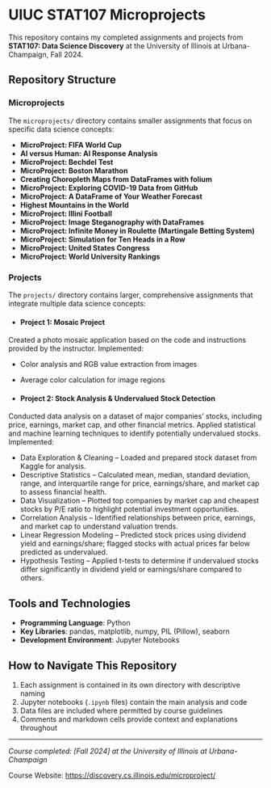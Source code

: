 # UIUC STAT107 Microprojects

This repository contains my completed assignments and projects from **STAT107: Data Science Discovery** at the University of Illinois at Urbana-Champaign, Fall 2024.

## Repository Structure

### Microprojects
The `microprojects/` directory contains smaller assignments that focus on specific data science concepts:

- **MicroProject: FIFA World Cup**
- **AI versus Human: AI Response Analysis**
- **MicroProject: Bechdel Test**
- **MicroProject: Boston Marathon**
- **Creating Choropleth Maps from DataFrames with folium**
- **MicroProject: Exploring COVID-19 Data from GitHub**
- **MicroProject: A DataFrame of Your Weather Forecast**
- **Highest Mountains in the World**
- **MicroProject: Illini Football**
- **MicroProject: Image Steganography with DataFrames**
- **MicroProject: Infinite Money in Roulette (Martingale Betting System)**
- **MicroProject: Simulation for Ten Heads in a Row**
- **MicroProject: United States Congress**
- **MicroProject: World University Rankings**


### Projects
The `projects/` directory contains larger, comprehensive assignments that integrate multiple data science concepts:

- #### **Project 1: Mosaic Project**
Created a photo mosaic application based on the code and instructions provided by the instructor. Implemented:
  - Color analysis and RGB value extraction from images
  - Average color calculation for image regions
  
- #### **Project 2: Stock Analysis & Undervalued Stock Detection**
Conducted data analysis on a dataset of major companies’ stocks, including price, earnings, market cap, and other financial metrics. Applied statistical and machine learning techniques to identify potentially undervalued stocks. Implemented:
  - Data Exploration & Cleaning – Loaded and prepared stock dataset from Kaggle for analysis.
  - Descriptive Statistics – Calculated mean, median, standard deviation, range, and interquartile range for price, earnings/share, and market cap to assess financial health.
  - Data Visualization – Plotted top companies by market cap and cheapest stocks by P/E ratio to highlight potential investment opportunities.
  - Correlation Analysis – Identified relationships between price, earnings, and market cap to understand valuation trends.
  - Linear Regression Modeling – Predicted stock prices using dividend yield and earnings/share; flagged stocks with actual prices far below predicted as undervalued.
  - Hypothesis Testing – Applied t-tests to determine if undervalued stocks differ significantly in dividend yield or earnings/share compared to others.

## Tools and Technologies

- **Programming Language**: Python
- **Key Libraries**: pandas, matplotlib, numpy, PIL (Pillow), seaborn
- **Development Environment**: Jupyter Notebooks

## How to Navigate This Repository

1. Each assignment is contained in its own directory with descriptive naming
2. Jupyter notebooks (`.ipynb` files) contain the main analysis and code
3. Data files are included where permitted by course guidelines
4. Comments and markdown cells provide context and explanations throughout

---

*Course completed: [Fall 2024] at the University of Illinois at Urbana-Champaign* 

Course Website: https://discovery.cs.illinois.edu/microproject/
